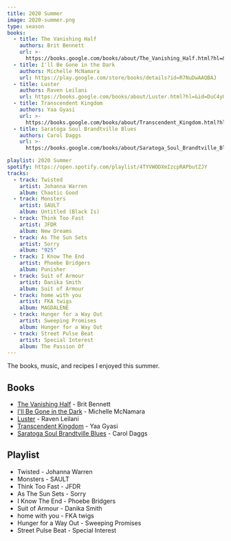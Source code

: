 ```yaml
---
title: 2020 Summer
image: 2020-summer.png
type: season
books:
  - title: The Vanishing Half
    authors: Brit Bennett
    url: >-
      https://books.google.com/books/about/The_Vanishing_Half.html?hl=&id=-vnoDwAAQBAJ
  - title: I'll Be Gone in the Dark
    authors: Michelle McNamara
    url: https://play.google.com/store/books/details?id=R7NuDwAAQBAJ
  - title: Luster
    authors: Raven Leilani
    url: https://books.google.com/books/about/Luster.html?hl=&id=DuC4yQEACAAJ
  - title: Transcendent Kingdom
    authors: Yaa Gyasi
    url: >-
      https://books.google.com/books/about/Transcendent_Kingdom.html?hl=&id=ty19yQEACAAJ
  - title: Saratoga Soul Brandtville Blues
    authors: Carol Daggs
    url: >-
      https://books.google.com/books/about/Saratoga_Soul_Brandtville_Blues.html?hl=&id=_xFezQEACAAJ

playlist: 2020 Summer
spotify: https://open.spotify.com/playlist/4TYVWODXmIzcpRAPbutZJY
tracks:
  - track: Twisted
    artist: Johanna Warren
    album: Chaotic Good
  - track: Monsters
    artist: SAULT
    album: Untitled (Black Is)
  - track: Think Too Fast
    artist: JFDR
    album: New Dreams
  - track: As The Sun Sets
    artist: Sorry
    album: "925"
  - track: I Know The End
    artist: Phoebe Bridgers
    album: Punisher
  - track: Suit of Armour
    artist: Danika Smith
    album: Suit of Armour
  - track: home with you
    artist: FKA twigs
    album: MAGDALENE
  - track: Hunger for a Way Out
    artist: Sweeping Promises
    album: Hunger for a Way Out
  - track: Street Pulse Beat
    artist: Special Interest
    album: The Passion Of
---
```


The books, music, and recipes I enjoyed this summer.

## Books

- [The Vanishing Half](https://books.google.com/books/about/The_Vanishing_Half.html?hl=&id=-vnoDwAAQBAJ) - Brit Bennett
- [I'll Be Gone in the Dark](https://play.google.com/store/books/details?id=R7NuDwAAQBAJ) - Michelle McNamara
- [Luster](https://books.google.com/books/about/Luster.html?hl=&id=DuC4yQEACAAJ) - Raven Leilani
- [Transcendent Kingdom](https://books.google.com/books/about/Transcendent_Kingdom.html?hl=&id=ty19yQEACAAJ) - Yaa Gyasi
- [Saratoga Soul Brandtville Blues](https://books.google.com/books/about/Saratoga_Soul_Brandtville_Blues.html?hl=&id=_xFezQEACAAJ) - Carol Daggs

## Playlist

- Twisted - Johanna Warren
- Monsters - SAULT
- Think Too Fast - JFDR
- As The Sun Sets - Sorry
- I Know The End - Phoebe Bridgers
- Suit of Armour - Danika Smith
- home with you - FKA twigs
- Hunger for a Way Out - Sweeping Promises
- Street Pulse Beat - Special Interest
